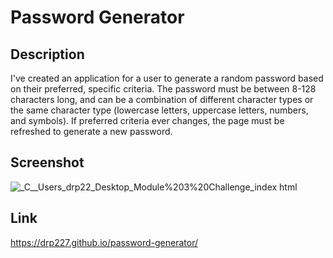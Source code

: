 # Password Generator

## Description
I've created an application for a user to generate a random password based on their preferred, specific criteria. The password must be between
8-128 characters long, and can be a combination of different character types or the same character type (lowercase letters, uppercase letters, numbers, and symbols). 
If preferred criteria ever changes, the page must be refreshed to generate a new password. 

## Screenshot
![_C__Users_drp22_Desktop_Module%203%20Challenge_index html](https://user-images.githubusercontent.com/109008159/182757429-5aafa42d-1036-4396-8cb3-f3ccf83844d2.png)

## Link
https://drp227.github.io/password-generator/
